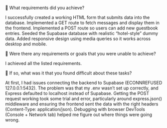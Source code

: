 🎯 What requirements did you achieve?

I successfully created a working HTML form that submits data into the database.
Implemented a GET route to fetch messages and display them in the frontend.
Implemented a POST route so users can add new guestbook entries.
Seeded the Supabase database with realistic “hotel-style” dummy data.
Added responsive design using media queries so it works across desktop and mobile.

🎯 Were there any requirements or goals that you were unable to achieve?

I achieved all the listed requirements.

🎯 If so, what was it that you found difficult about these tasks?

At first, I had issues connecting the backend to Supabase (ECONNREFUSED 127.0.0.1:5432). The problem was that my .env wasn’t set up correctly, and Express defaulted to localhost instead of Supabase.
Getting the POST request working took some trial and error, particularly around express.json() middleware and ensuring the frontend sent the data with the right headers (Content-Type: application/json).
Debugging with browser DevTools (Console + Network tab) helped me figure out where things were going wrong.
